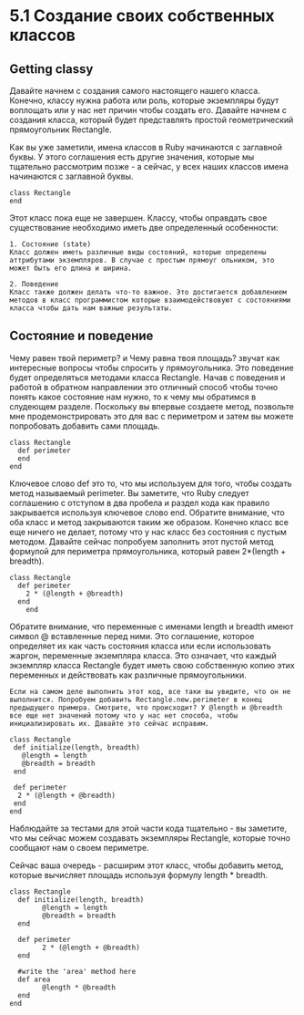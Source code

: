 ﻿# 5.1 Создание своих собственных классов #

## Getting classy ##

Давайте начнем с создания самого настоящего нашего класса. Конечно, классу нужна работа или роль, которые экземпляры будут воплощать или у нас нет причин чтобы создать его. Давайте начнем с создания класса, который будет представлять простой геометрический прямоугольник Rectangle.

Как вы уже заметили, имена классов в Ruby начинаются с заглавной буквы. У этого соглашения есть другие значения, которые мы тщательно рассмотрим позже - а сейчас, у всех наших классов имена начинаются с заглавной буквы.

	class Rectangle
	end

Этот класс пока еще не завершен. Классу, чтобы оправдать свое существование необходимо иметь две определенный особенности:

	1. Состояние (state)
	Класс должен иметь различные виды состояний, которые определены аттрибутами экземпляров. В случае с простым прямоуг	ольником, это может быть его длина и ширина.

	2. Поведение
	Класс также должен делать что-то важное. Это достигается добавлением методов в класс программистом которые взаимодействовуют с состояниями класса чтобы дать нам важные результаты.

## Состояние и поведение ##

Чему равен твой периметр? и Чему равна твоя площадь? звучат как интересные вопросы чтобы спросить у прямоугольника. Это поведение будет определяться методами класса Rectangle. Начав с поведения и работой в обратном направлении это отличный способ чтобы точно понять какое состояние нам нужно, то к чему мы обратимся в слудеющем разделе. Поскольку вы впервые создаете метод, позвольте мне продемонстрировать это для вас с периметром и затем вы можете попробовать добавить сами площадь.

	class Rectangle
	  def perimeter
	  end
	end

Ключевое слово def это то, что мы используем для того, чтобы создать метод называемый perimeter.  Вы заметите, что Ruby следует соглашению с отступом в два пробела и раздел кода как правило закрывается используя ключевое слово end. Обратите внимание, что оба класс и метод закрываются таким же образом. Конечно класс все еще ничего не делает, потому что у нас класс без состояния с пустым методом. Давайте сейчас попробуем заполнить этот пустой метод формулой для периметра прямоугольника, который равен 2*(length + breadth).

	class Rectangle
	  def perimeter
	    2 * (@length + @breadth)
	  end
        end

Обратите внимание, что переменные с именами length и breadth имеют символ @ вставленные перед ними. Это соглашение, которое определяет их как часть состояния класса или если использовать жаргон, переменные экземпляра класса. Это означает, что каждый экземпляр класса Rectangle будет иметь свою собственную копию этих переменных и действовать как различные прямоугольники.

	Если на самом деле выполнить этот код, все таки вы увидите, что он не выполнится. Попробуем добавить Rectangle.new.perimeter в конец предыдущего примера. Смотрите, что происходит? У @length и @breadth все еще нет значений потому что у нас нет способа, чтобы инициализировать их. Давайте это сейчас исправим.

	class Rectangle
  	 def initialize(length, breadth)
   	   @length = length
   	   @breadth = breadth
  	 end

  	 def perimeter
   	  2 * (@length + @breadth)
  	 end
	end  

Наблюдайте за тестами для этой части кода тщательно - вы заметите, что мы сейчас можем создавать экземпляры Rectangle, которые точно сообщают нам о своем периметре.

Сейчас ваша очередь - расширим этот класс, чтобы добавить метод, которые вычисляет площадь используя формулу length * breadth.

	class Rectangle
  	  def initialize(length, breadth)
    	    @length = length
    	    @breadth = breadth
  	  end

  	  def perimeter
    	    2 * (@length + @breadth)
  	  end

  	  #write the 'area' method here
  	  def area
    	    @length * @breadth
  	  end
	end

